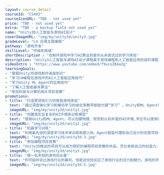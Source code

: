 ```yaml
---
layout: course_detail
courseId: "CS403"
courseIconURL: "TBD - not used yet"
price: "TBD - not used yet"
extra: "TBD - a backup field not used yet"
name: "Unity3D人工智能与游戏AI设计"
coverImageURL: "img/my/unity3d/unity3.jpg"
gradeLevel: "L4 应用主题编程"
pathway: "游戏开发"
skillLevel: "中级到高级"
shortDescription : "在制作游戏中学习AI算法将是你从未尝试过的学习体验"
description: "Unity3人工智能与游戏AI设计课程属于游戏编程和人工智能应用的高阶课程，主要是将AI算法应用在游戏开发当中，在完善自己游戏的同时学习并应用人工智能知识"
videoIntro : "https://www.youtube.com/embed/f9ucoZB4a2g"
learningGoals:
- "掌握Unity3D游戏制作高级知识"
- "学习C#编程在游戏中的AI人工智能应用技巧"
- "学习Unity ML Agent的应用技巧"
- "了解人工智能基本算法"
- "参加科技与计算机相关项目竞赛"
promotions:
- title: "打造更具吸引力的智能游戏体验"
  text: "通过深度强化学习和模仿学习的结合来教导智能代理“学习” ，Unity和ML Agent可以让学生创造出更具吸引力的游戏玩法和增强的游戏体验。"
  imageURL: "img/my/unity3d/unity1.jpg"
- title: "创建真实且复杂的AI环境来训练模型"
  text: "使用Unity和ML Agent，可以创建物理、视觉和认知丰富的AI环境,学生可以使用它们进行基准测试以及研究新的算法和方法。"
  imageURL: "img/my/unity3d/unity2.jpg"
- title: "机器学习训练"
  text: "利用最先进的深度学习技术来训练和嵌入ML Agent智能代理到自己设计的创意项目中。"
  imageURL: "img/my/unity3d/unity3d-3.jpg"
- title: "参加编程项目竞赛"
  text: "Unity3D做出的项目可以成为很好的编程项目竞赛的作品。充分发挥自己的创造力，动手解决生活中的问题，做实验，发布结果，为大学申请打下基础。"
  imageURL: "img/my/unity3d/unity3.jpg"
- title: "做一名年轻的游戏创业者"
  text: "你可能听说过游戏行业的暴利，但是这恰恰反应了游戏行业的活力和魅力。游戏的开发永远属于年轻一代，早动手，说不定下一个游戏创业着就是你。"
  imageURL: "img/my/unity3d/unity3d-5.jpg"
---
```

